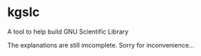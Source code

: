 # kgslc
A tool to help build GNU Scientific Library

The explanations are still imcomplete. Sorry for inconvenience...
